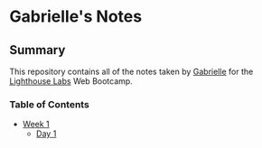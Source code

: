 # Gabrielle's Notes

## Summary

This repository contains all of the notes taken by [Gabrielle](https://github.com/gghildebrandt) for the [Lighthouse Labs](https://lighthouselabs.ca/) Web Bootcamp.

### Table of Contents
* [Week 1](/Week_1)
  * [Day 1](/Week_1/Day_1)